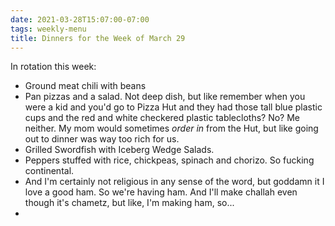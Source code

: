 ```yaml
---
date: 2021-03-28T15:07:00-07:00
tags: weekly-menu
title: Dinners for the Week of March 29
---
```


In rotation this week:

* Ground meat chili with beans
* Pan pizzas and a salad. Not deep dish, but like remember when you were a kid and you'd go to Pizza Hut and they had those tall blue plastic cups and the red and white checkered plastic tablecloths? No? Me neither. My mom would sometimes _order in_ from the Hut, but like going out to dinner was way too rich for us.
* Grilled Swordfish with Iceberg Wedge Salads.
* Peppers stuffed with rice, chickpeas, spinach and chorizo. So fucking continental.
* And I'm certainly not religious in any sense of the word, but goddamn it I love a good ham. So we're having ham. And I'll make challah even though it's chametz, but like, I'm making ham, so...
* 
